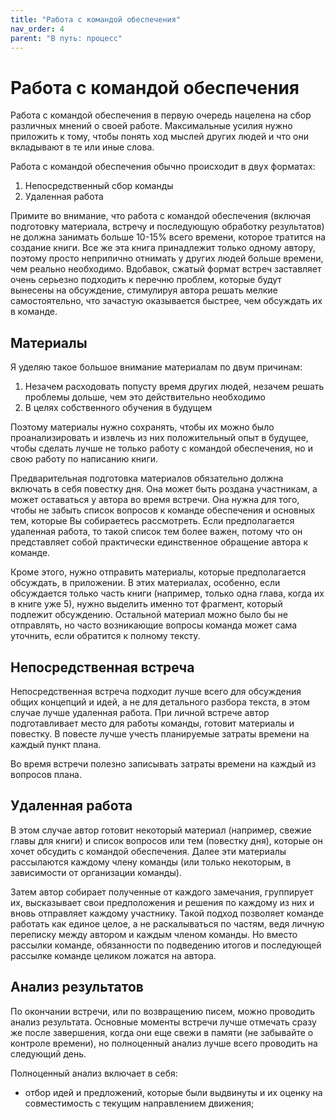 ```yaml
---
title: "Работа с командой обеспечения"
nav_order: 4
parent: "В путь: процесс"
---
```


# Работа с командой обеспечения

Работа с командой обеспечения в первую очередь нацелена на сбор
различных мнений о своей работе.  Максимальные усилия нужно приложить
к тому, чтобы понять ход мыслей других людей и что они вкладывают в те
или иные слова.

Работа с командой обеспечения обычно происходит в двух форматах:
1. Непосредственный сбор команды
2. Удаленная работа

Примите во внимание, что работа с командой обеспечения (включая
подготовку материала, встречу и последующую обработку результатов) не
должна занимать больше 10-15% всего времени, которое тратится на
создание книги.  Все же эта книга принадлежит только одному автору,
поэтому просто неприлично отнимать у других людей больше времени, чем
реально необходимо.  Вдобавок, сжатый формат встреч заставляет очень
серьезно подходить к перечню проблем, которые будут вынесены на
обсуждение, стимулируя автора решать мелкие самостоятельно, что
зачастую оказывается быстрее, чем обсуждать их в команде.

## Материалы

Я уделяю такое большое внимание материалам по двум причинам:
1. Незачем расходовать попусту время других людей, незачем решать
   проблемы дольше, чем это действительно необходимо
2. В целях собственного обучения в будущем

Поэтому материалы нужно сохранять, чтобы их можно было
проанализировать и извлечь из них положительный опыт в будущее, чтобы
сделать лучше не только работу с командой обеспечения, но и свою
работу по написанию книги.

Предварительная подготовка материалов обязательно должна включать в
себя повестку дня.  Она может быть роздана участникам, а может
оставаться у автора во время встречи.  Она нужна для того, чтобы не
забыть список вопросов к команде обеспечения и основных тем, которые
Вы собираетесь рассмотреть.  Если предполагается удаленная работа, то
такой список тем более важен, потому что он представляет собой
практически единственное обращение автора к команде.

Кроме этого, нужно отправить материалы, которые предполагается
обсуждать, в приложении.  В этих материалах, особенно, если
обсуждается только часть книги (например, только одна глава, когда их
в книге уже 5), нужно выделить именно тот фрагмент, который подлежит
обсуждению.  Остальной материал можно было бы не отправлять, но часто
возникающие вопросы команда может сама уточнить, если обратится к
полному тексту.

## Непосредственная встреча

Непосредственная встреча подходит лучше всего для обсуждения общих
концепций и идей, а не для детального разбора текста, в этом случае
лучше удаленная работа.  При личной встрече автор подготавливает место
для работы команды, готовит материалы и повестку.  В повесте лучше
учесть планируемые затраты времени на каждый пункт плана.

Во время встречи полезно записывать затраты времени на каждый из
вопросов плана.

## Удаленная работа

В этом случае автор готовит некоторый материал (например, свежие главы
для книги) и список вопросов или тем (повестку дня), которые он хочет обсудить
с командой обеспечения.  Далее эти материалы рассылаются каждому члену
команды (или только некоторым, в зависимости от организации команды).

Затем автор собирает полученные от каждого замечания, группирует их,
высказывает свои предположения и решения по каждому из них и вновь
отправляет каждому участнику.  Такой подход позволяет команде работать
как единое целое, а не раскалываться по частям, ведя личную переписку
между автором и каждым членом команды.  Но вместо рассылки команде,
обязанности по подведению итогов и последующей рассылке команде
целиком ложатся на автора.

## Анализ результатов

По окончании встречи, или по возвращению писем, можно проводить анализ
результата.  Основные моменты встречи лучше отмечать сразу же после
завершения, когда они еще свежи в памяти (не забывайте о контроле
времени), но полноценный анализ лучше всего проводить на следующий
день.

Полноценный анализ включает в себя:
- отбор идей и предложений, которые были выдвинуты и их оценку на
  совместимость с текущим направлением движения;

